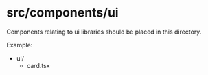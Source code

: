 # src/components/ui

Components relating to ui libraries should be placed in this directory.

Example:

- ui/
  - card.tsx
